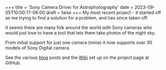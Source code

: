 +++
title = 'Sony Camera Driver for Astrophotography'
date = 2023-09-05T10:00:17-06:00
draft = false
+++
My most recent project - it started off as me trying to find a solution for a problem, and has since taken off.

It seems there are many folk around the world with Sony cameras who would just love to have a tool that lets them take photos of the night sky.

From initial support for just one camera (mine) it now supports over 30 models of Sony Digital camera.

See the various [blog](/blog) posts and the [Wiki](https://github.com/dougforpres/ASCOMSonyCameraDriver/wiki) set up on the project page at GitHub.